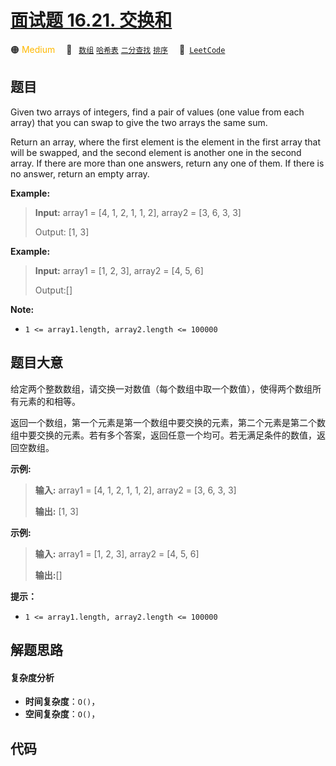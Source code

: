 # [面试题 16.21. 交换和](https://leetcode.cn/problems/sum-swap-lcci)

🟠 <font color=#ffb800>Medium</font>&emsp; 🔖&ensp; [`数组`](/leetcode-js/outline/tag/array.md) [`哈希表`](/leetcode-js/outline/tag/hash-table.md) [`二分查找`](/leetcode-js/outline/tag/binary-search.md) [`排序`](/leetcode-js/outline/tag/sorting.md)&emsp; 🔗&ensp;[`LeetCode`](https://leetcode.cn/problems/sum-swap-lcci)

## 题目

Given two arrays of integers, find a pair of values (one value from each
array) that you can swap to give the two arrays the same sum.

Return an array, where the first element is the element in the first array
that will be swapped, and the second element is another one in the second
array. If there are more than one answers, return any one of them. If there is
no answer, return an empty array.

**Example:**

> 
> 
> 
> 
> 
> **Input:** array1 = [4, 1, 2, 1, 1, 2], array2 = [3, 6, 3, 3]
> 
> Output: [1, 3]

**Example:**

> 
> 
> 
> 
> 
> **Input:** array1 = [1, 2, 3], array2 = [4, 5, 6]
> 
> Output:[]

**Note:**

  * `1 <= array1.length, array2.length <= 100000`


## 题目大意

给定两个整数数组，请交换一对数值（每个数组中取一个数值），使得两个数组所有元素的和相等。

返回一个数组，第一个元素是第一个数组中要交换的元素，第二个元素是第二个数组中要交换的元素。若有多个答案，返回任意一个均可。若无满足条件的数值，返回空数组。

**示例:**

> 
> 
> 
> 
> 
> **输入:** array1 = [4, 1, 2, 1, 1, 2], array2 = [3, 6, 3, 3]
> 
> **输出:** [1, 3]
> 
> 

**示例:**

> 
> 
> 
> 
> 
> **输入:** array1 = [1, 2, 3], array2 = [4, 5, 6]
> 
> **输出:**[]

**提示：**

  * `1 <= array1.length, array2.length <= 100000`


## 解题思路

#### 复杂度分析

- **时间复杂度**：`O()`，
- **空间复杂度**：`O()`，

## 代码

```javascript

```